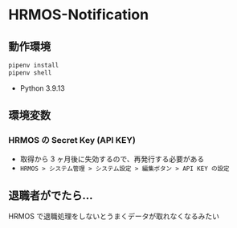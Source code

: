 # HRMOS-Notification

## 動作環境

```sh
pipenv install
pipenv shell
```

- Python 3.9.13

## 環境変数

### HRMOS の Secret Key (API KEY)

- 取得から 3 ヶ月後に失効するので、再発行する必要がある
- `HRMOS > システム管理 > システム設定 > 編集ボタン > API KEY の設定`

## 退職者がでたら...

HRMOS で退職処理をしないとうまくデータが取れなくなるみたい
